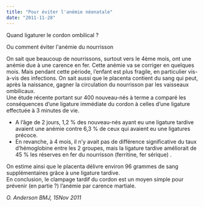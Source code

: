 ```yaml
---
title: "Pour éviter l'anémie néonatale"
date: "2011-11-28"
---
```


Quand ligaturer le cordon ombilical ?

Ou comment éviter l'anémie du nourrisson

On sait que beaucoup de nourrissons, surtout vers le 4ème mois, ont une anémie due à une carence en fer. Cette anémie va se corriger en quelques mois. Mais pendant cette période, l’enfant est plus fragile, en particulier vis-à-vis des infections. On sait aussi que le placenta contient du sang qui peut, après la naissance, gagner la circulation du nourrisson par les vaisseaux ombilicaux.  
Une étude récente portant sur 400 nouveau-nés à terme a comparé les conséquences d’une ligature immédiate du cordon à celles d’une ligature effectuée à 3 minutes de vie.

- A l’âge de 2 jours, 1,2 % des nouveau-nés ayant eu une ligature tardive avaient une anémie contre 6,3 % de ceux qui avaient eu une ligatures précoce.
- En revanche, à 4 mois, il n’y avait pas de différence significative du taux d’hémoglobine entre les 2 groupes, mais la ligature tardive améliorait de 45 % les réserves en fer du nourrisson (ferritine, fer sérique) .

On estime ainsi que le placenta délivre environ 96 grammes de sang supplémentaires grâce à une ligature tardive.  
En conclusion, le clampage tardif du cordon est un moyen simple pour prévenir (en partie ?) l’anémie par carence martiale.

*O. Anderson BMJ, 15Nov 2011*
